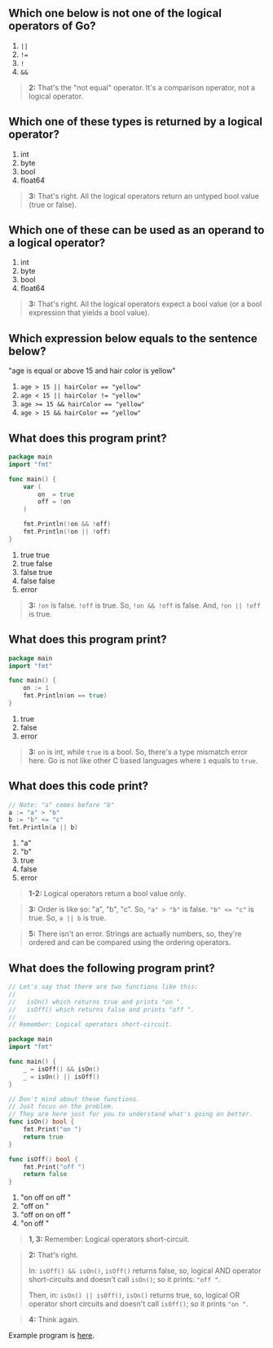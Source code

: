 ## Which one below is not one of the logical operators of Go?
1. `||`
2. `!=` 
3. `!`
4. `&&`

> **2:** That's the "not equal" operator. It's a comparison operator, not a logical operator.


## Which one of these types is returned by a logical operator?
1. int
2. byte
3. bool 
4. float64

> **3:** That's right. All the logical operators return an untyped bool value (true or false).


## Which one of these can be used as an operand to a logical operator?
1. int
2. byte
3. bool 
4. float64

> **3:** That's right. All the logical operators expect a bool value (or a bool expression that yields a bool value).


## Which expression below equals to the sentence below?
"age is equal or above 15 and hair color is yellow"

1. `age > 15 || hairColor == "yellow"`
2. `age < 15 || hairColor != "yellow"`
3. `age >= 15 && hairColor == "yellow"` 
4. `age > 15 && hairColor == "yellow"`


## What does this program print?
```go
package main
import "fmt"

func main() {
    var (
        on  = true
        off = !on
    )

    fmt.Println(!on && !off)
    fmt.Println(!on || !off)
}
```

1. true true
2. true false
3. false true 
4. false false
5. error

> **3:** `!on` is false. `!off` is true. So, `!on && !off` is false. And, `!on || !off` is true.


## What does this program print?
```go
package main
import "fmt"

func main() {
    on := 1
    fmt.Println(on == true)
}
```

1. true
2. false
3. error 

> **3:** `on` is int, while `true` is a bool. So, there's a type mismatch error here. Go is not like other C based languages where `1` equals to `true`.


## What does this code print?
```go
// Note: "a" comes before "b"
a := "a" > "b"
b := "b" <= "c"
fmt.Println(a || b)
```

1. "a"
2. "b"
3. true 
4. false
5. error

> **1-2:** Logical operators return a bool value only.

> **3:** Order is like so: "a", "b", "c". So, `"a" > "b"` is false. `"b" <= "c"` is true. So, `a || b` is true.

> **5:** There isn't an error. Strings are actually numbers, so, they're ordered and can be compared using the ordering operators.


## What does the following program print?
```go
// Let's say that there are two functions like this:
//
//   isOn() which returns true and prints "on ".
//   isOff() which returns false and prints "off ".
//
// Remember: Logical operators short-circuit.

package main
import "fmt"

func main() {
    _ = isOff() && isOn()
    _ = isOn() || isOff()
}

// Don't mind about these functions.
// Just focus on the problem.
// They are here just for you to understand what's going on better.
func isOn() bool {
    fmt.Print("on ")
    return true
}

func isOff() bool {
    fmt.Print("off ")
    return false
}
```

1. "on off on off "
2. "off on " 
3. "off on on off "
4. "on off "

> **1, 3:** Remember: Logical operators short-circuit.

> **2:** That's right.
> 
> In: `isOff() && isOn()`, `isOff()` returns false, so, logical AND operator short-circuits and doesn't call `isOn()`; so it prints: `"off "`.
> 
> Then, in: `isOn() || isOff()`, `isOn()` returns true, so, logical OR operator short circuits and doesn't call `isOff()`; so it prints `"on "`.

> **4:** Think again.

Example program is [here](https://play.golang.org/p/6z3afaOf7yT).